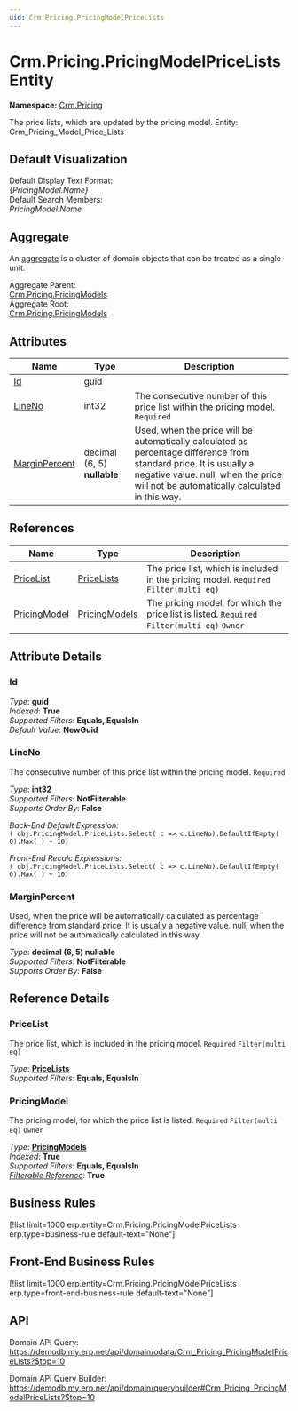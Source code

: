 ```yaml
---
uid: Crm.Pricing.PricingModelPriceLists
---
```

# Crm.Pricing.PricingModelPriceLists Entity

**Namespace:** [Crm.Pricing](Crm.Pricing.md)  

The price lists, which are updated by the pricing model. Entity: Crm_Pricing_Model_Price_Lists

## Default Visualization
Default Display Text Format:  
_{PricingModel.Name}_  
Default Search Members:  
_PricingModel.Name_  

## Aggregate
An [aggregate](https://docs.erp.net/tech/advanced/concepts/aggregates.html) is a cluster of domain objects that can be treated as a single unit.  

Aggregate Parent:  
[Crm.Pricing.PricingModels](Crm.Pricing.PricingModels.md)  
Aggregate Root:  
[Crm.Pricing.PricingModels](Crm.Pricing.PricingModels.md)  

## Attributes

| Name | Type | Description |
| ---- | ---- | --- |
| [Id](Crm.Pricing.PricingModelPriceLists.md#id) | guid |  
| [LineNo](Crm.Pricing.PricingModelPriceLists.md#lineno) | int32 | The consecutive number of this price list within the pricing model. `Required` 
| [MarginPercent](Crm.Pricing.PricingModelPriceLists.md#marginpercent) | decimal (6, 5) __nullable__ | Used, when the price will be automatically calculated as percentage difference from standard price. It is usually a negative value. null, when the price will not be automatically calculated in this way. 

## References

| Name | Type | Description |
| ---- | ---- | --- |
| [PriceList](Crm.Pricing.PricingModelPriceLists.md#pricelist) | [PriceLists](Crm.PriceLists.md) | The price list, which is included in the pricing model. `Required` `Filter(multi eq)` |
| [PricingModel](Crm.Pricing.PricingModelPriceLists.md#pricingmodel) | [PricingModels](Crm.Pricing.PricingModels.md) | The pricing model, for which the price list is listed. `Required` `Filter(multi eq)` `Owner` |


## Attribute Details

### Id

_Type_: **guid**  
_Indexed_: **True**  
_Supported Filters_: **Equals, EqualsIn**  
_Default Value_: **NewGuid**  

### LineNo

The consecutive number of this price list within the pricing model. `Required`

_Type_: **int32**  
_Supported Filters_: **NotFilterable**  
_Supports Order By_: **False**  

_Back-End Default Expression:_  
`( obj.PricingModel.PriceLists.Select( c => c.LineNo).DefaultIfEmpty( 0).Max( ) + 10)`

_Front-End Recalc Expressions:_  
`( obj.PricingModel.PriceLists.Select( c => c.LineNo).DefaultIfEmpty( 0).Max( ) + 10)`
### MarginPercent

Used, when the price will be automatically calculated as percentage difference from standard price. It is usually a negative value. null, when the price will not be automatically calculated in this way.

_Type_: **decimal (6, 5) __nullable__**  
_Supported Filters_: **NotFilterable**  
_Supports Order By_: **False**  


## Reference Details

### PriceList

The price list, which is included in the pricing model. `Required` `Filter(multi eq)`

_Type_: **[PriceLists](Crm.PriceLists.md)**  
_Supported Filters_: **Equals, EqualsIn**  

### PricingModel

The pricing model, for which the price list is listed. `Required` `Filter(multi eq)` `Owner`

_Type_: **[PricingModels](Crm.Pricing.PricingModels.md)**  
_Indexed_: **True**  
_Supported Filters_: **Equals, EqualsIn**  
_[Filterable Reference](https://docs.erp.net/dev/domain-api/filterable-references.html)_: **True**  



## Business Rules

[!list limit=1000 erp.entity=Crm.Pricing.PricingModelPriceLists erp.type=business-rule default-text="None"]

## Front-End Business Rules

[!list limit=1000 erp.entity=Crm.Pricing.PricingModelPriceLists erp.type=front-end-business-rule default-text="None"]

## API

Domain API Query:
<https://demodb.my.erp.net/api/domain/odata/Crm_Pricing_PricingModelPriceLists?$top=10>

Domain API Query Builder:
<https://demodb.my.erp.net/api/domain/querybuilder#Crm_Pricing_PricingModelPriceLists?$top=10>

